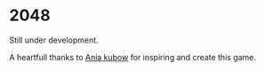 # 2048

Still under development.

A heartfull thanks to [Ania kubow](https://github.com/kubowania ) for inspiring and create this game.
